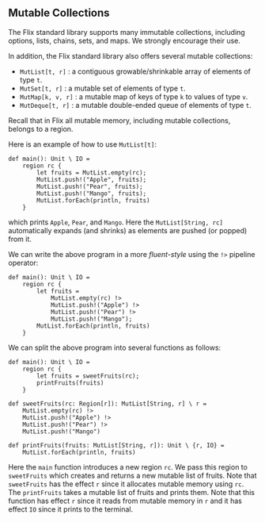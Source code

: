 ## Mutable Collections

The Flix standard library supports many immutable collections, including
options, lists, chains, sets, and maps. We strongly encourage their use.

In addition, the Flix standard library also offers several mutable collections:

- `MutList[t, r]`      : a contiguous growable/shrinkable array of elements of type `t`.
- `MutSet[t, r]`       : a mutable set of elements of type `t`.
- `MutMap[k, v, r]`    : a mutable map of keys of type `k` to values of type `v`.
- `MutDeque[t, r]`     : a mutable double-ended queue of elements of type `t`.

Recall that in Flix all mutable memory, including mutable collections, belongs
to a region.

Here is an example of how to use `MutList[t]`:

```flix
def main(): Unit \ IO =
    region rc {
        let fruits = MutList.empty(rc);
        MutList.push!("Apple", fruits);
        MutList.push!("Pear", fruits);
        MutList.push!("Mango", fruits);
        MutList.forEach(println, fruits)
    }
```

which prints `Apple`, `Pear`, and `Mango`. Here the `MutList[String, rc]`
automatically expands (and shrinks) as elements are pushed (or popped) from it.

We can write the above program in a more _fluent-style_ using the `!>` pipeline
operator:

```flix
def main(): Unit \ IO =
    region rc {
        let fruits =
            MutList.empty(rc) !>
            MutList.push!("Apple") !>
            MutList.push!("Pear") !>
            MutList.push!("Mango");
        MutList.forEach(println, fruits)
    }
```

We can split the above program into several functions as follows:

```flix
def main(): Unit \ IO =
    region rc {
        let fruits = sweetFruits(rc);
        printFruits(fruits)
    }

def sweetFruits(rc: Region[r]): MutList[String, r] \ r =
    MutList.empty(rc) !>
    MutList.push!("Apple") !>
    MutList.push!("Pear") !>
    MutList.push!("Mango")

def printFruits(fruits: MutList[String, r]): Unit \ {r, IO} =
    MutList.forEach(println, fruits)
```

Here the `main` function introduces a new region `rc`. We pass this region to
`sweetFruits` which creates and returns a new mutable list of fruits. Note that
`sweetFruits` has the effect `r` since it allocates mutable memory using `rc`.
The `printFruits` takes a mutable list of fruits and prints them. Note that this
function has effect `r` since it reads from mutable memory in `r` and it has
effect `IO` since it prints to the terminal.
